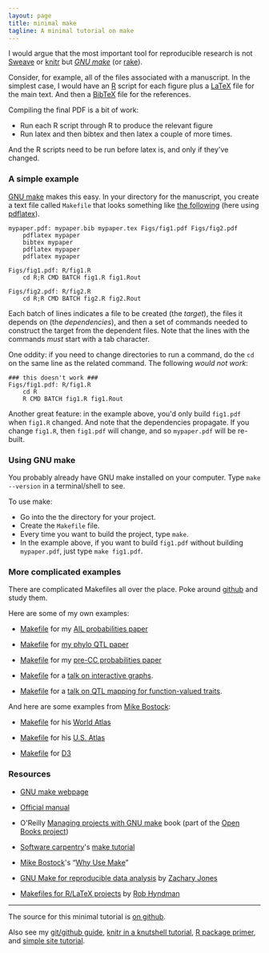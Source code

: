 ```yaml
---
layout: page
title: minimal make
tagline: A minimal tutorial on make
---
```


I would argue that the most important tool for reproducible research
is not [Sweave](http://www.stat.uni-muenchen.de/~leisch/Sweave/) or 
[knitr](http://yihui.name/knitr/) but
*[GNU make](http://www.gnu.org/software/make)* (or
[rake](http://rake.rubyforge.org)).

Consider, for example, all of the files associated with a manuscript.
In the simplest case, I would have an [R](http://r-project.org)
script for each figure plus a [LaTeX](http://www.latex-project.org)
file for the main text.  And then a [BibTeX](http://www.bibtex.org)
file for the references.

Compiling the final PDF is a bit of work: 

- Run each R script through R to produce the relevant figure
- Run latex and then bibtex and then latex a couple of more times.

And the R scripts need to be run before latex is, and only if they've
changed.

### A simple example

[GNU make](http://www.gnu.org/software/make) makes this easy.  In your
directory for the manuscript, you create a text file called `Makefile`
that looks something like [the following](assets/Makefile) (here using
[pdflatex](http://www.tug.org/applications/pdftex/)).

    mypaper.pdf: mypaper.bib mypaper.tex Figs/fig1.pdf Figs/fig2.pdf
    	pdflatex mypaper
    	bibtex mypaper
    	pdflatex mypaper
    	pdflatex mypaper

    Figs/fig1.pdf: R/fig1.R
    	cd R;R CMD BATCH fig1.R fig1.Rout

    Figs/fig2.pdf: R/fig2.R
    	cd R;R CMD BATCH fig2.R fig2.Rout

Each batch of lines indicates a file to be created (the _target_), the files it
depends on (the _dependencies_), and then a set of commands needed to
construct the target from the dependent files.  Note that the lines
with the commands _must_ start with a tab character.  

One oddity: if you need to change directories to run a command, do
the `cd` on the same line as the related command.  The following
_*would not work*_:

    ### this doesn't work ###
    Figs/fig1.pdf: R/fig1.R
    	cd R
    	R CMD BATCH fig1.R fig1.Rout

Another great feature: in the example above, you'd only build
`fig1.pdf` when `fig1.R` changed.  And note that the dependencies
propagate.  If you change `fig1.R`, then `fig1.pdf` will change, and
so `mypaper.pdf` will be re-built.

### Using GNU make

You probably already have GNU make installed on your computer.  Type
`make --version` in a terminal/shell to see.

To use make:

- Go into the the directory for your project.
- Create the `Makefile` file.
- Every time you want to build the project, type `make`.
- In the example above, if you want to build `fig1.pdf` without
  building `mypaper.pdf`, just type `make fig1.pdf`.

### More complicated examples

There are complicated Makefiles all over the place.  Poke around
[github](http://github.com) and study them.

Here are some of my own examples:

- [Makefile](https://github.com/kbroman/ailProbPaper/blob/master/Makefile)
  for my [AIL probabilities paper](http://www.g3journal.org/content/2/2/199.long)

- [Makefile](https://github.com/kbroman/phyloQTLpaper/blob/master/Makefile)
  for
  [my phylo QTL paper](http://www.genetics.org/content/192/1/267.full)
  
- [Makefile](https://github.com/kbroman/preCCProbPaper/blob/master/Makefile)
  for my
  [pre-CC probabilities paper](http://www.genetics.org/content/190/2/403.full)

- [Makefile](https://github.com/kbroman/Talk_InteractiveGraphs1/blob/master/Makefile) 
  for a [talk on interactive graphs](http://www.biostat.wisc.edu/~kbroman/talks/InteractiveGraphs/).

- [Makefile](https://github.com/kbroman/Talk_FunQTL/blob/master/Makefile)
  for a [talk on QTL mapping for function-valued traits](http://www.biostat.wisc.edu/~kbroman/talks/FunQTL/).

And here are some examples from [Mike Bostock](http://bost.ocks.org/mike/):

- [Makefile](https://github.com/mbostock/world-atlas/blob/master/Makefile)
  for his [World Atlas](https://github.com/mbostock/world-atlas)

- [Makefile](https://github.com/mbostock/us-atlas/blob/master/Makefile)
  for his [U.S. Atlas](https://github.com/mbostock/us-atlas)

- [Makefile](https://github.com/mbostock/d3/blob/master/Makefile) for [D3](http://d3js.org/)

### Resources

- [GNU make webpage](http://www.gnu.org/software/make)

- [Official manual](http://www.gnu.org/software/make/manual/make.html)

- O'Reilly
  [Managing projects with GNU make](http://oreilly.com/catalog/make3/book/)
  book (part of the [Open Books project](http://oreilly.com/openbook/))

- [Software carpentry](http://software-carpentry.org/)'s [make tutorial](http://software-carpentry.org/v4/make/index.html)

- [Mike Bostock](http://bost.ocks.org/mike/)'s &ldquo;[Why Use Make](http://bost.ocks.org/mike/make/)&rdquo;

- [GNU Make for reproducible data analysis](http://zmjones.com/make.html) by [Zachary Jones](http://zmjones.com/)

- [Makefiles for R/LaTeX projects](http://robjhyndman.com/hyndsight/makefiles/) by [Rob Hyndman](http://robjhyndman.com)

---

The source for this minimal tutorial is [on github](http://github.com/kbroman/minimal_make).

Also see my [git/github guide](http://kbroman.org/github_tutorial),
[knitr in a knutshell tutorial](http://kbroman.org/knitr_knutshell),
[R package primer](http://kbroman.org/pkg_primer),
and [simple site tutorial](http://kbroman.org/simple_site).

